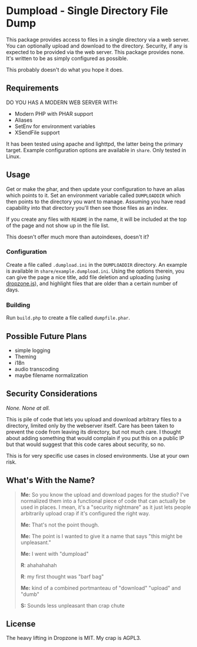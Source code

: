 # Dumpload - Single Directory File Dump

This package provides access to files in a single directory via a web server.  You can optionally upload and download to the directory.  Security, if any is expected to be provided via the web server.   This package provides none.   It's written to be as simply configured as possible.

This probably doesn't do what you hope it does.

## Requirements

DO YOU HAS A MODERN WEB SERVER WITH:

- Modern PHP with PHAR support
- Aliases
- SetEnv for environment variables
- XSendFile support

It has been tested using apache and lighttpd, the latter being the primary target.   Example configuration options are available in `share`.  Only tested in Linux.


## Usage

Get or make the phar, and then update your configuration to have an alias which points to it.  Set an environment variable called `DUMPLOADDIR` which then points to the directory you want to manage.   Assuming you have read capability into that directory you'll then see those files as an index.

If you create any files with `README` in the name, it will be included at the top of the page and not show up in the file list.

This doesn't offer much more than autoindexes, doesn't it?

### Configuration

Create a file called `.dumpload.ini` in the `DUMPLOADDIR` directory.   An example is available in `share/example.dumpload.ini`.  Using the options therein, you can give the page a nice title, add file deletion and uploading (using [dropzone.js](https://www.dropzonejs.com/)), and highlight files that are older than a certain number of days.

### Building

Run `build.php` to create a file called `dumpfile.phar`.

## Possible Future Plans

- simple logging
- Theming
- i18n
- audio transcoding
- maybe filename normalization

## Security Considerations

*None.   None at all.*

This is pile of code that lets you upload and download arbitrary files to a directory, limited only by the webserver itself.   Care has been taken to prevent the code from leaving its directory, but not much care.  I thought about adding something that would complain if you put this on a public IP but that would suggest that this code cares about security, so no.

This is for very specific use cases in closed environments.   Use at your own risk.

## What's With the Name?

> **Me:** So you know the upload and download pages for the studio?  I've normalized them into a functional piece of code that can actually be used in places.   I mean, it's a "security nightmare" as it just lets people arbitrarily upload crap if it's configured the right way.
> 
> **Me:** That's not the point though.
> 
> **Me:** The point is I wanted to give it a name that says "this might be unpleasant."
> 
> **Me:** I went with "dumpload"
> 
> **R**:  ahahahahah
> 
> **R**: my first thought was "barf bag"
> 
> **Me:** kind of a combined portmanteau of "download"  "upload" and "dumb"
> 
> **S:** Sounds less unpleasant than crap chute

## License

The heavy lifting in Dropzone is MIT.   My crap is AGPL3.

